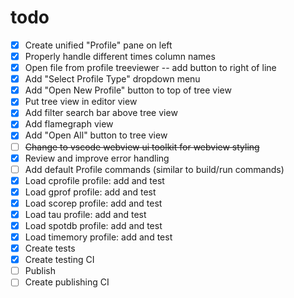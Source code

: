 # todo

- [x] Create unified "Profile" pane on left
- [x] Properly handle different times column names
- [x] Open file from profile treeviewer -- add button to right of line
- [x] Add "Select Profile Type" dropdown menu
- [x] Add "Open New Profile" button to top of tree view
- [x] Put tree view in editor view
- [x] Add filter search bar above tree view
- [x] Add flamegraph view
- [x] Add "Open All" button to tree view
- [ ] ~~Change to vscode webview ui toolkit for webview styling~~
- [x] Review and improve error handling
- [ ] Add default Profile commands (similar to build/run commands)
- [x] Load cprofile profile: add and test
- [x] Load gprof profile: add and test
- [x] Load scorep profile: add and test
- [x] Load tau profile: add and test
- [x] Load spotdb profile: add and test
- [x] Load timemory profile: add and test
- [x] Create tests
- [x] Create testing CI
- [ ] Publish
- [ ] Create publishing CI